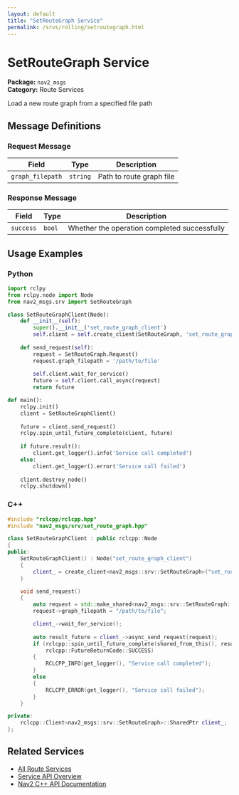 ```yaml
---
layout: default
title: "SetRouteGraph Service"
permalink: /srvs/rolling/setroutegraph.html
---
```


# SetRouteGraph Service

**Package:** `nav2_msgs`  
**Category:** Route Services

Load a new route graph from a specified file path

## Message Definitions

### Request Message

| Field | Type | Description |
|-------|------|-------------|
| `graph_filepath` | `string` | Path to route graph file |


### Response Message

| Field | Type | Description |
|-------|------|-------------|
| `success` | `bool` | Whether the operation completed successfully |



## Usage Examples

### Python

```python
import rclpy
from rclpy.node import Node
from nav2_msgs.srv import SetRouteGraph

class SetRouteGraphClient(Node):
    def __init__(self):
        super().__init__('set_route_graph_client')
        self.client = self.create_client(SetRouteGraph, 'set_route_graph')
        
    def send_request(self):
        request = SetRouteGraph.Request()
        request.graph_filepath = '/path/to/file'
        
        self.client.wait_for_service()
        future = self.client.call_async(request)
        return future

def main():
    rclpy.init()
    client = SetRouteGraphClient()
    
    future = client.send_request()
    rclpy.spin_until_future_complete(client, future)
    
    if future.result():
        client.get_logger().info('Service call completed')
    else:
        client.get_logger().error('Service call failed')
        
    client.destroy_node()
    rclpy.shutdown()
```

### C++

```cpp
#include "rclcpp/rclcpp.hpp"
#include "nav2_msgs/srv/set_route_graph.hpp"

class SetRouteGraphClient : public rclcpp::Node
{
public:
    SetRouteGraphClient() : Node("set_route_graph_client")
    {
        client_ = create_client<nav2_msgs::srv::SetRouteGraph>("set_route_graph");
    }

    void send_request()
    {
        auto request = std::make_shared<nav2_msgs::srv::SetRouteGraph::Request>();
        request->graph_filepath = "/path/to/file";

        client_->wait_for_service();
        
        auto result_future = client_->async_send_request(request);
        if (rclcpp::spin_until_future_complete(shared_from_this(), result_future) ==
            rclcpp::FutureReturnCode::SUCCESS)
        {
            RCLCPP_INFO(get_logger(), "Service call completed");
        }
        else
        {
            RCLCPP_ERROR(get_logger(), "Service call failed");
        }
    }

private:
    rclcpp::Client<nav2_msgs::srv::SetRouteGraph>::SharedPtr client_;
};
```

## Related Services

- [All Route Services](/srvs/rolling/index.html#route-services)
- [Service API Overview](/srvs/rolling/index.html)
- [Nav2 C++ API Documentation](/rolling/html/index.html)
